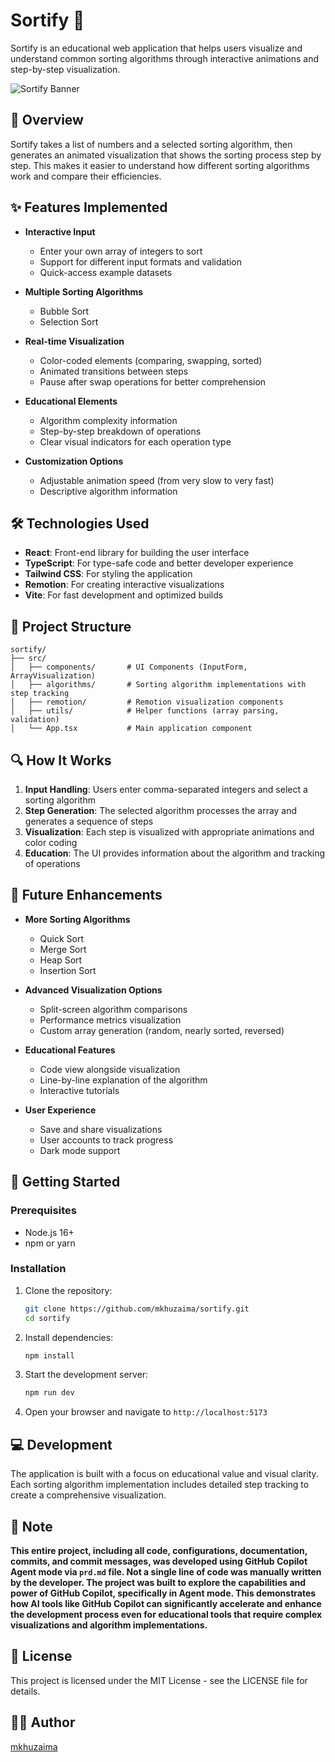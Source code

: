 # Sortify 🔄

Sortify is an educational web application that helps users visualize and understand common sorting algorithms through interactive animations and step-by-step visualization.

![Sortify Banner](https://via.placeholder.com/800x400?text=Sortify+-+Sorting+Algorithm+Visualizer)

## 🎯 Overview

Sortify takes a list of numbers and a selected sorting algorithm, then generates an animated visualization that shows the sorting process step by step. This makes it easier to understand how different sorting algorithms work and compare their efficiencies.

## ✨ Features Implemented

- **Interactive Input**

  - Enter your own array of integers to sort
  - Support for different input formats and validation
  - Quick-access example datasets

- **Multiple Sorting Algorithms**

  - Bubble Sort
  - Selection Sort

- **Real-time Visualization**

  - Color-coded elements (comparing, swapping, sorted)
  - Animated transitions between steps
  - Pause after swap operations for better comprehension

- **Educational Elements**

  - Algorithm complexity information
  - Step-by-step breakdown of operations
  - Clear visual indicators for each operation type

- **Customization Options**
  - Adjustable animation speed (from very slow to very fast)
  - Descriptive algorithm information

## 🛠️ Technologies Used

- **React**: Front-end library for building the user interface
- **TypeScript**: For type-safe code and better developer experience
- **Tailwind CSS**: For styling the application
- **Remotion**: For creating interactive visualizations
- **Vite**: For fast development and optimized builds

## 🧩 Project Structure

```
sortify/
├── src/
│   ├── components/       # UI Components (InputForm, ArrayVisualization)
│   ├── algorithms/       # Sorting algorithm implementations with step tracking
│   ├── remotion/         # Remotion visualization components
│   ├── utils/            # Helper functions (array parsing, validation)
│   └── App.tsx           # Main application component
```

## 🔍 How It Works

1. **Input Handling**: Users enter comma-separated integers and select a sorting algorithm
2. **Step Generation**: The selected algorithm processes the array and generates a sequence of steps
3. **Visualization**: Each step is visualized with appropriate animations and color coding
4. **Education**: The UI provides information about the algorithm and tracking of operations

## 🚀 Future Enhancements

- **More Sorting Algorithms**

  - Quick Sort
  - Merge Sort
  - Heap Sort
  - Insertion Sort

- **Advanced Visualization Options**

  - Split-screen algorithm comparisons
  - Performance metrics visualization
  - Custom array generation (random, nearly sorted, reversed)

- **Educational Features**

  - Code view alongside visualization
  - Line-by-line explanation of the algorithm
  - Interactive tutorials

- **User Experience**
  - Save and share visualizations
  - User accounts to track progress
  - Dark mode support

## 🏁 Getting Started

### Prerequisites

- Node.js 16+
- npm or yarn

### Installation

1. Clone the repository:

   ```bash
   git clone https://github.com/mkhuzaima/sortify.git
   cd sortify
   ```

2. Install dependencies:

   ```bash
   npm install
   ```

3. Start the development server:

   ```bash
   npm run dev
   ```

4. Open your browser and navigate to `http://localhost:5173`

## 💻 Development

The application is built with a focus on educational value and visual clarity. Each sorting algorithm implementation includes detailed step tracking to create a comprehensive visualization.

## 📝 Note

**This entire project, including all code, configurations, documentation, commits, and commit messages, was developed using GitHub Copilot Agent mode via `prd.md` file. Not a single line of code was manually written by the developer. The project was built to explore the capabilities and power of GitHub Copilot, specifically in Agent mode. This demonstrates how AI tools like GitHub Copilot can significantly accelerate and enhance the development process even for educational tools that require complex visualizations and algorithm implementations.**

## 📄 License

This project is licensed under the MIT License - see the LICENSE file for details.

## 👨‍💻 Author

[mkhuzaima](https://github.com/mkhuzaima)

